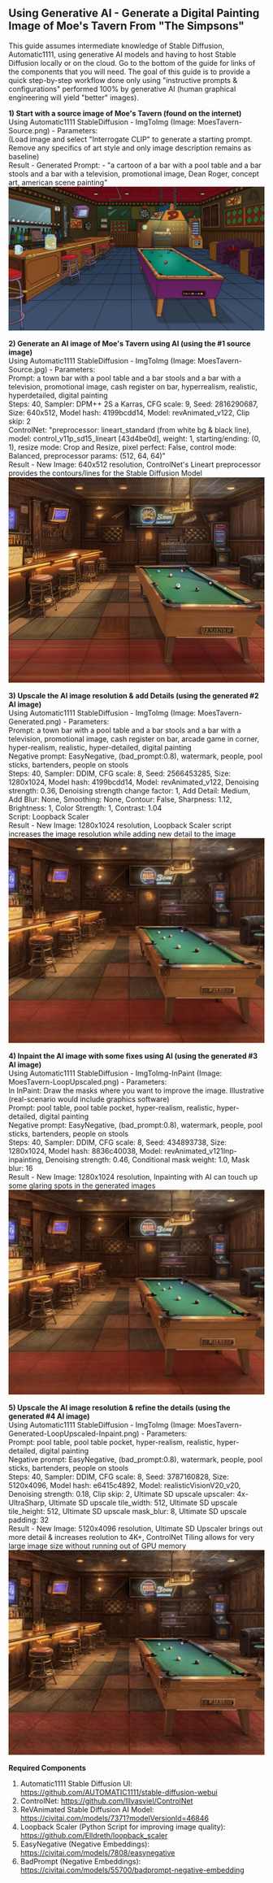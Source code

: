 ## Using Generative AI - Generate a Digital Painting Image of Moe's Tavern From "The Simpsons"  

This guide assumes intermediate knowledge of Stable Diffusion, Automatic1111, using generative AI models and having to host Stable Diffusion locally or on the cloud. Go to the bottom of the guide for links of the components that you will need. The goal of this guide is to provide a quick step-by-step workflow done only using "instructive prompts & configurations" performed 100% by generative AI (human graphical engineering will yield "better" images).  

**1) Start with a source image of Moe's Tavern (found on the internet)**  
Using Automatic1111 StableDiffusion - ImgToImg (Image: MoesTavern-Source.png) - Parameters:  
(Load image and select "Interrogate CLIP" to generate a starting prompt. Remove any specifics of art style and only image description remains as baseline)  
Result - Generated Prompt: - "a cartoon of a bar with a pool table and a bar stools and a bar with a television, promotional image, Dean Roger, concept art, american scene painting"  
![Moe's Tavern Source](https://github.com/bartczernicki/StableDiffusion/blob/main/ImgToImg/Simpsons/MoesTavern/MoesTavern-Source.jpg)

**2) Generate an AI image of Moe's Tavern using AI (using the #1 source image)**  
Using Automatic1111 StableDiffusion - ImgToImg (Image: MoesTavern-Source.jpg) - Parameters:  
Prompt: a town bar with a pool table and a bar stools and a bar with a television, promotional image, cash register on bar, hyperrealism, realistic, hyperdetailed, digital painting  
Steps: 40, Sampler: DPM++ 2S a Karras, CFG scale: 9, Seed: 2816290687, Size: 640x512, Model hash: 4199bcdd14, Model: revAnimated_v122, Clip skip: 2  
ControlNet: "preprocessor: lineart_standard (from white bg & black line), model: control_v11p_sd15_lineart [43d4be0d], weight: 1, starting/ending: (0, 1), resize mode: Crop and Resize, pixel perfect: False, control mode: Balanced, preprocessor params: (512, 64, 64)"  
Result - New Image:  640x512 resolution, ControlNet's Lineart preprocessor provides the contours/lines for the Stable Diffusion Model  
![Moe's Tavern Generated](https://github.com/bartczernicki/StableDiffusion/blob/main/ImgToImg/Simpsons/MoesTavern/MoesTavern-Generated.png)  


**3) Upscale the AI image resolution & add Details (using the generated #2 AI image)**  
Using Automatic1111 StableDiffusion - ImgToImg (Image: MoesTavern-Generated.png) - Parameters:  
Prompt: a town bar with a pool table and a bar stools and a bar with a television, promotional image, cash register on bar, arcade game in corner, hyper-realism, realistic, hyper-detailed, digital painting  
Negative prompt: EasyNegative, (bad_prompt:0.8), watermark, people, pool sticks, bartenders, people on stools  
Steps: 40, Sampler: DDIM, CFG scale: 8, Seed: 2566453285, Size: 1280x1024, Model hash: 4199bcdd14, Model: revAnimated_v122, Denoising strength: 0.36, Denoising strength change factor: 1, Add Detail: Medium, Add Blur: None, Smoothing: None, Contour: False, Sharpness: 1.12, Brightness: 1, Color Strength: 1, Contrast: 1.04  
Script: Loopback Scaler  
Result - New Image:  1280x1024 resolution, Loopback Scaler script increases the image resolution while adding new detail to the image  
![Moe's Tavern Generated-LoopUpscaled](https://github.com/bartczernicki/StableDiffusion/blob/main/ImgToImg/Simpsons/MoesTavern/MoesTavern-Generated-LoopUpscaled.png)  


**4) Inpaint the AI image with some fixes using AI (using the generated #3 AI image)**  
Using Automatic1111 StableDiffusion - ImgToImg-InPaint (Image: MoesTavern-LoopUpscaled.png) - Parameters:  
In InPaint: Draw the masks where you want to improve the image. Illustrative (real-scenario would include graphics software)  
Prompt: pool table, pool table pocket, hyper-realism, realistic, hyper-detailed, digital painting  
Negative prompt: EasyNegative, (bad_prompt:0.8), watermark, people, pool sticks, bartenders, people on stools  
Steps: 40, Sampler: DDIM, CFG scale: 8, Seed: 434893738, Size: 1280x1024, Model hash: 8836c40038, Model: revAnimated_v121Inp-inpainting, Denoising strength: 0.46, Conditional mask weight: 1.0, Mask blur: 16  
Result - New Image:  1280x1024 resolution, Inpainting with AI can touch up some glaring spots in the generated images  
![Moe's Tavern Generated-LoopUpscaled-Inpaint](https://github.com/bartczernicki/StableDiffusion/blob/main/ImgToImg/Simpsons/MoesTavern/MoesTavern-Generated-LoopUpscaled-Inpaint.png)  

**5) Upscale the AI image resolution & refine the details (using the generated #4 AI image)**  
Using Automatic1111 StableDiffusion - ImgToImg (Image: MoesTavern-Generated-LoopUpscaled-Inpaint.png) - Parameters:  
Prompt: pool table, pool table pocket, hyper-realism, realistic, hyper-detailed, digital painting  
Negative prompt: EasyNegative, (bad_prompt:0.8), watermark, people, pool sticks, bartenders, people on stools  
Steps: 40, Sampler: DDIM, CFG scale: 8, Seed: 3787160828, Size: 5120x4096, Model hash: e6415c4892, Model: realisticVisionV20_v20, Denoising strength: 0.18, Clip skip: 2, Ultimate SD upscale upscaler: 4x-UltraSharp, Ultimate SD upscale tile_width: 512, Ultimate SD upscale tile_height: 512, Ultimate SD upscale mask_blur: 8, Ultimate SD upscale padding: 32  
Result - New Image:  5120x4096 resolution, Ultimate SD Upscaler brings out more detail & increases reolution to 4K+, ControlNet Tiling allows for very large image size without running out of GPU memory  
![Moe's Tavern Generated-4KPlus](https://github.com/bartczernicki/StableDiffusion/blob/main/ImgToImg/Simpsons/MoesTavern/MoesTavern-Generated-4KPlus.jpg)  

**Required Components**
1) Automatic1111 Stable Diffusion UI: https://github.com/AUTOMATIC1111/stable-diffusion-webui  
2) ControlNet: https://github.com/lllyasviel/ControlNet  
3) ReVAnimated Stable Diffusion AI Model: https://civitai.com/models/7371?modelVersionId=46846  
4) Loopback Scaler (Python Script for improving image quality): https://github.com/Elldreth/loopback_scaler  
5) EasyNegative (Negative Embeddings): https://civitai.com/models/7808/easynegative  
6) BadPrompt (Negative Embeddings): https://civitai.com/models/55700/badprompt-negative-embedding  
